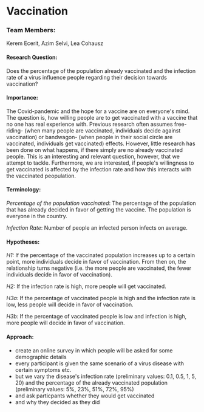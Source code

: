 # Vaccination

### Team Members: 
Kerem Ecerit, Azim Selvi, Lea Cohausz

#### Research Question: 
Does the percentage of the population already vaccinated and the infection rate of a virus influence people regarding their decision towards vaccination?

#### Importance:
The Covid-pandemic and the hope for a vaccine are on everyone's mind. The question is, how willing people are to get vaccinated with a vaccine that no one has real experience with. Previous research often assumes free-riding- (when many people are vaccinated, individuals decide against vaccination) or bandwagon- (when people in their social circle are vaccinated, individuals get vaccinated) effects. However, little research has been done on what happens, if there simply are no already vaccinated people. This is an interesting and relevant question, however, that we attempt to tackle. Furthermore, we are interested, if people's willingness to get vaccinated is affected by the infection rate and how this interacts with the vaccinated peopulation.

#### Terminology:
*Percentage of the population vaccinated*: The percentage of the population that has already decided in favor of getting the vaccine. The population is everyone in the country.

*Infection Rate*: Number of people an infected person infects on average.

#### Hypotheses:
*H1:* If the percentage of the vaccinated population increases up to a certain point, more individuals decide in favor of vaccination. From then on, the relationship turns negative (i.e. the more people are vaccinated, the fewer individuals decide in favor of vaccination).

*H2:* If the infection rate is high, more people will get vaccinated.

*H3a:* If the percentage of vaccinated people is high and the infection rate is low, less people will decide in favor of vaccination.

*H3b:* If the percentage of vaccinated people is low and infection is high, more people will decide in favor of vaccination.

#### Approach:
- create an online survey in which people will be asked for some demographic details
- every participant is given the same scenario of a virus disease with certain symptoms etc.
- but we vary the disease's infection rate (preliminary values: 0.1, 0.5, 1, 5, 20) and the percentage of the already vaccinated population (preliminary values: 5%, 23%, 51%, 72%, 95%)
- and ask particpants whether they would get vaccinated
- and why they decided as they did
